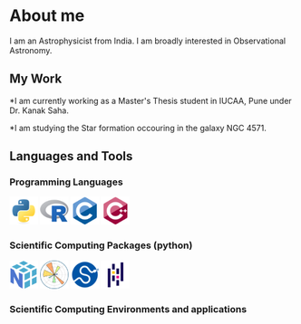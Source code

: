 # About me 

I am an Astrophysicist from India. I am broadly interested in Observational Astronomy.

## My Work
*I am currently working as a Master's Thesis student in IUCAA, Pune under Dr. Kanak Saha.

*I am studying the Star formation occouring in the galaxy NGC 4571.

## Languages and Tools


### Programming Languages
<img src = python.svg width="50" /> <img src = R.svg width="50" /> <img src = C.svg width="50" /> <img src = C++.svg width="50" /> 

### Scientific Computing Packages (python) 
<img src = numpy.svg width="50" /> <img src = Matplotlib.svg width="50" />  <img src = scipy.svg width="50" /> <img src = pandas.svg width="50" /> 

### Scientific Computing Environments and applications

